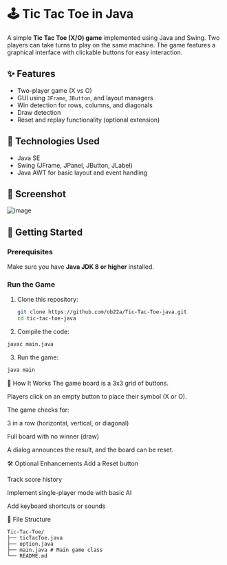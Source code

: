 # 🕹️ Tic Tac Toe in Java

A simple **Tic Tac Toe (X/O) game** implemented using Java and Swing. Two players can take turns to play on the same machine. The game features a graphical interface with clickable buttons for easy interaction.

## ✨ Features

- Two-player game (X vs O)
- GUI using `JFrame`, `JButton`, and layout managers
- Win detection for rows, columns, and diagonals
- Draw detection
- Reset and replay functionality (optional extension)

## 🧰 Technologies Used

- Java SE
- Swing (JFrame, JPanel, JButton, JLabel)
- Java AWT for basic layout and event handling

## 📸 Screenshot

![image](https://github.com/user-attachments/assets/d7b2182c-d30b-4116-bd53-87ec4a2e6a31)


## 🚀 Getting Started

### Prerequisites

Make sure you have **Java JDK 8 or higher** installed.

### Run the Game

1. Clone this repository:
   ```bash
   git clone https://github.com/ob22a/Tic-Tac-Toe-java.git
   cd tic-tac-toe-java

2. Compile the code:
```bash
javac main.java
```

3. Run the game:
```bash
java main
```
🧠 How It Works
The game board is a 3x3 grid of buttons.

Players click on an empty button to place their symbol (X or O).

The game checks for:

3 in a row (horizontal, vertical, or diagonal)

Full board with no winner (draw)

A dialog announces the result, and the board can be reset.

🛠️ Optional Enhancements
Add a Reset button

Track score history

Implement single-player mode with basic AI

Add keyboard shortcuts or sounds

📁 File Structure
```arduino
Tic-Tac-Toe/
├── ticTacToe.java       
├── option.java
├── main.java # Main game class
└── README.md
